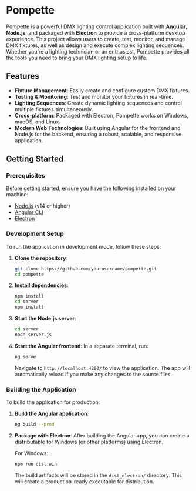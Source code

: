 # Pompette

Pompette is a powerful DMX lighting control application built with **Angular**, **Node.js**, and packaged with **Electron** to provide a cross-platform desktop experience. This project allows users to create, test, monitor, and manage DMX fixtures, as well as design and execute complex lighting sequences. Whether you're a lighting technician or an enthusiast, Pompette provides all the tools you need to bring your DMX lighting setup to life.

## Features

- **Fixture Management**: Easily create and configure custom DMX fixtures.
- **Testing & Monitoring**: Test and monitor your fixtures in real-time.
- **Lighting Sequences**: Create dynamic lighting sequences and control multiple fixtures simultaneously.
- **Cross-platform**: Packaged with Electron, Pompette works on Windows, macOS, and Linux.
- **Modern Web Technologies**: Built using Angular for the frontend and Node.js for the backend, ensuring a robust, scalable, and responsive application.

## Getting Started

### Prerequisites

Before getting started, ensure you have the following installed on your machine:

- [Node.js](https://nodejs.org/) (v14 or higher)
- [Angular CLI](https://angular.io/cli)
- [Electron](https://www.electronjs.org/)

### Development Setup

To run the application in development mode, follow these steps:

1. **Clone the repository**:
    ```bash
    git clone https://github.com/yourusername/pompette.git
    cd pompette
    ```

2. **Install dependencies**:
    ```bash
    npm install
    cd server
    npm install
    ```

3. **Start the Node.js server**:
    ```bash
    cd server
    node server.js
    ```

4. **Start the Angular frontend**:
    In a separate terminal, run:
    ```bash
    ng serve
    ```
    Navigate to `http://localhost:4200/` to view the application. The app will automatically reload if you make any changes to the source files.

### Building the Application

To build the application for production:

1. **Build the Angular application**:
    ```bash
    ng build --prod
    ```

2. **Package with Electron**:
    After building the Angular app, you can create a distributable for Windows (or other platforms) using Electron.

    For Windows:
    ```bash
    npm run dist:win
    ```

    The build artifacts will be stored in the `dist_electron/` directory. This will create a production-ready executable for distribution.

